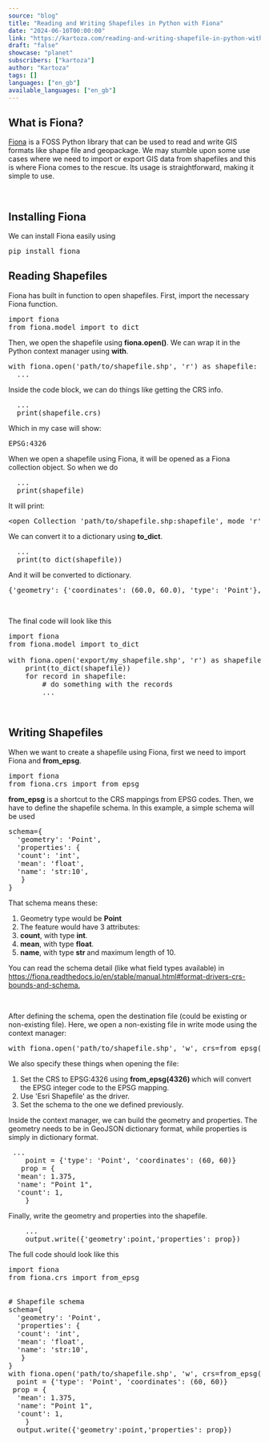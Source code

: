 ```yaml
---
source: "blog"
title: "Reading and Writing Shapefiles in Python with Fiona"
date: "2024-06-10T00:00:00"
link: "https://kartoza.com/reading-and-writing-shapefile-in-python-with-fiona"
draft: "false"
showcase: "planet"
subscribers: ["kartoza"]
author: "Kartoza"
tags: []
languages: ["en_gb"]
available_languages: ["en_gb"]
---
```


<div class="ql-editor read-mode"><h2>What is Fiona?</h2><p><a href="https://github.com/Toblerity/Fiona" rel="noopener noreferrer">Fiona</a> is a FOSS Python library that can be used to read and write GIS formats like shape file and geopackage. We may stumble upon some use cases where we need to import or export GIS data from shapefiles and this is where Fiona comes to the rescue. Its usage is straightforward, making it simple to use.</p><p><br /></p><h2>Installing Fiona</h2><p>We can install Fiona easily using</p><pre class="ql-code-block-container"><div class="ql-code-block">pip install fiona</div></pre><h2>Reading Shapefiles</h2><p>Fiona has built in function to open shapefiles. First, import the necessary Fiona function.</p><pre class="ql-code-block-container"><div class="ql-code-block">import fiona</div><div class="ql-code-block">from fiona.model import to_dict</div></pre><p>Then, we open the shapefile using <strong>fiona.open()</strong>. We can wrap it in the Python context manager using <strong>with</strong>.</p><pre class="ql-code-block-container"><div class="ql-code-block">with fiona.open('path/to/shapefile.shp', 'r') as shapefile:</div><div class="ql-code-block"> &nbsp;...</div></pre><p>Inside the code block, we can do things like getting the CRS info.</p><pre class="ql-code-block-container"><div class="ql-code-block"> &nbsp;... &nbsp;</div><div class="ql-code-block"> &nbsp;print(shapefile.crs)</div></pre><p>Which in my case will show:</p><pre class="ql-code-block-container"><div class="ql-code-block">EPSG:4326</div></pre><p>When we open a shapefile using Fiona, it will be opened as a Fiona collection object. So when we do</p><pre class="ql-code-block-container"><div class="ql-code-block"> &nbsp;...</div><div class="ql-code-block"> &nbsp;print(shapefile)</div></pre><p>It will print:</p><pre class="ql-code-block-container"><div class="ql-code-block">&lt;open Collection 'path/to/shapefile.shp:shapefile', mode 'r' at 0x7fd460aa3df0&gt;</div></pre><p>We can convert it to a dictionary using <strong>to_dict</strong>.<strong> </strong></p><pre class="ql-code-block-container"><div class="ql-code-block"> &nbsp;...</div><div class="ql-code-block"> &nbsp;print(to_dict(shapefile))</div></pre><p>And it will be converted to dictionary.</p><pre class="ql-code-block-container"><div class="ql-code-block">{'geometry': {'coordinates': (60.0, 60.0), 'type': 'Point'}, 'id': '0', 'properties': {'count': 1, 'name': 'Point 1'}, 'type': 'Feature'}</div></pre><p><br /></p><p>The final code will look like this</p><pre class="ql-code-block-container"><div class="ql-code-block">import fiona</div><div class="ql-code-block">from fiona.model import to_dict</div><div class="ql-code-block"><br /></div><div class="ql-code-block">with fiona.open('export/my_shapefile.shp', 'r') as shapefile:</div><div class="ql-code-block"> &nbsp; &nbsp;print(to_dict(shapefile))</div><div class="ql-code-block"> &nbsp; &nbsp;for record in shapefile:</div><div class="ql-code-block"> &nbsp; &nbsp; &nbsp; &nbsp;# do something with the records</div><div class="ql-code-block"> &nbsp; &nbsp; &nbsp; &nbsp;...</div></pre><p><br /></p><h2>Writing Shapefiles</h2><p>When we want to create a shapefile using Fiona, first we need to import Fiona and <strong>from_epsg</strong>.</p><pre class="ql-code-block-container"><div class="ql-code-block">import fiona</div><div class="ql-code-block">from fiona.crs import from_epsg</div></pre><p><strong>from_epsg</strong> is a shortcut to the CRS mappings from EPSG codes. Then, we have to define the shapefile schema. In this example, a simple schema will be used</p><pre class="ql-code-block-container"><div class="ql-code-block">schema={</div><div class="ql-code-block">	'geometry': 'Point', </div><div class="ql-code-block">	'properties': {</div><div class="ql-code-block"> &nbsp;'count': 'int',</div><div class="ql-code-block"> &nbsp;'mean': 'float',</div><div class="ql-code-block"> &nbsp;'name': 'str:10', </div><div class="ql-code-block">	}</div><div class="ql-code-block">}</div></pre><p>That schema means these:</p><ol><li><span class="ql-ui" contenteditable="false"></span>Geometry type would be <strong>Point</strong></li><li><span class="ql-ui" contenteditable="false"></span>The feature would have 3 attributes:</li><li class="ql-indent-1"><span class="ql-ui" contenteditable="false"></span><strong>count</strong>, with type <strong>int</strong>.</li><li class="ql-indent-1"><span class="ql-ui" contenteditable="false"></span><strong>mean</strong>, with type <strong>float</strong>.</li><li class="ql-indent-1"><span class="ql-ui" contenteditable="false"></span><strong>name</strong>, with type <strong>str </strong>and maximum length of 10.</li></ol><p>You can read the schema detail (like what field types available) in <a href="https://fiona.readthedocs.io/en/stable/manual.html#format-drivers-crs-bounds-and-schema." rel="noopener noreferrer">https://fiona.readthedocs.io/en/stable/manual.html#format-drivers-crs-bounds-and-schema.</a></p><p><br /></p><p>After defining the schema, open the destination file (could be existing or non-existing file). Here, we open a non-existing file in write mode using the context manager:</p><pre class="ql-code-block-container"><div class="ql-code-block">with fiona.open('path/to/shapefile.shp', 'w', crs=from_epsg(4326), driver='ESRI Shapefile', schema=schema) as output:</div></pre><p>We also specify these things when opening the file:</p><ol><li><span class="ql-ui" contenteditable="false"></span>Set the CRS to EPSG:4326 using <strong>from_epsg(4326) </strong>which will convert the EPSG integer code to the EPSG mapping.</li><li><span class="ql-ui" contenteditable="false"></span>Use 'Esri Shapefile' as the driver.</li><li><span class="ql-ui" contenteditable="false"></span>Set the schema to the one we defined previously.</li></ol><p>Inside the context manager, we can build the geometry and properties. The geometry needs to be in GeoJSON dictionary format, while properties is simply in dictionary format.</p><pre class="ql-code-block-container"><div class="ql-code-block">	...</div><div class="ql-code-block"> &nbsp; &nbsp;point = {'type': 'Point', 'coordinates': (60, 60)}</div><div class="ql-code-block">	prop = {</div><div class="ql-code-block"> &nbsp;'mean': 1.375,</div><div class="ql-code-block"> &nbsp;'name': "Point 1",</div><div class="ql-code-block"> &nbsp;'count': 1,</div><div class="ql-code-block">	}</div></pre><p>Finally, write the geometry and properties into the shapefile.</p><pre class="ql-code-block-container"><div class="ql-code-block"> &nbsp; &nbsp;...</div><div class="ql-code-block"> &nbsp; &nbsp;output.write({'geometry':point,'properties': prop})</div></pre><p>The full code should look like this</p><pre class="ql-code-block-container"><div class="ql-code-block">import fiona</div><div class="ql-code-block">from fiona.crs import from_epsg</div><div class="ql-code-block"><br /></div><div class="ql-code-block"><br /></div><div class="ql-code-block"># Shapefile schema</div><div class="ql-code-block">schema={</div><div class="ql-code-block">	'geometry': 'Point', </div><div class="ql-code-block">	'properties': {</div><div class="ql-code-block"> &nbsp;'count': 'int',</div><div class="ql-code-block"> &nbsp;'mean': 'float',</div><div class="ql-code-block"> &nbsp;'name': 'str:10', </div><div class="ql-code-block">	}</div><div class="ql-code-block">}</div><div class="ql-code-block">with fiona.open('path/to/shapefile.shp', 'w', crs=from_epsg(4326), driver='ESRI Shapefile', schema=schema) as output:</div><div class="ql-code-block">	point = {'type': 'Point', 'coordinates': (60, 60)}</div><div class="ql-code-block">	prop = {</div><div class="ql-code-block"> &nbsp;'mean': 1.375,</div><div class="ql-code-block"> &nbsp;'name': "Point 1",</div><div class="ql-code-block"> &nbsp;'count': 1,</div><div class="ql-code-block">	}</div><div class="ql-code-block">	output.write({'geometry':point,'properties': prop})</div></pre></div>
